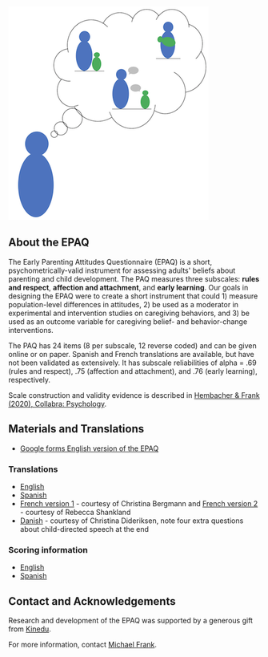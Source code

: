 ![logo.png](logo.png)

## About the EPAQ

The Early Parenting Attitudes Questionnaire (EPAQ) is a short, psychometrically-valid instrument for assessing adults' beliefs about parenting and child development. The PAQ measures three subscales: **rules and respect**, **affection and attachment**, and **early learning**. Our goals in designing the EPAQ were to create a short instrument that could 1) measure population-level differences in attitudes, 2) be used as a moderator in experimental and intervention studies on caregiving behaviors, and 3) be used as an outcome variable for caregiving belief- and behavior-change interventions.

The PAQ has 24 items (8 per subscale, 12 reverse coded) and can be given online or on paper. Spanish and French translations are available, but have not been validated as extensively. It has subscale reliabilities of alpha = .69 (rules and respect), .75 (affection and attachment), and .76 (early learning), respectively. 

Scale construction and validity evidence is described in [Hembacher & Frank (2020), Collabra: Psychology](https://www.collabra.org/article/10.1525/collabra.190/).

## Materials and Translations

* [Google forms English version of the EPAQ](https://drive.google.com/open?id=12_6uMkoPapp5-AW6hpSQ8bAwx6vq-5oZOhUZH4dFgjk)

### Translations

* [English](https://drive.google.com/open?id=1ND3AT17TGto3-KJ5u0DD1r19Q5rowgL4Lg5XM8UMr6M) 
* [Spanish](https://drive.google.com/open?id=1yRye8nYAlwYQVPOgTYf-pqgAoH1O00zPuo5JA9_QQ-M)
* [French version 1](https://docs.google.com/document/d/14DlYWkSFzHSpyg8-epVxq2bw4naTBGZsfsgDRnC3Re0) - courtesy of Christina Bergmann and [French version 2](https://docs.google.com/document/d/1vZUavImmrzffW4Q0dAppY4EvRxtQZnucVTQ-x9X8gp4) - courtesy of Rebecca Shankland
* [Danish](https://www.dropbox.com/s/0he1rcsexhpe1sr/PAQ-Danish.pdf?dl=0) - courtesy of Christina Dideriksen, note four extra questions about child-directed speech at the end

### Scoring information 

* [English](https://drive.google.com/open?id=1ovMXj28zAnTO5IrJ-HRxJPXrtIdOFLjwY1P1yXOLYzU)
* [Spanish](https://drive.google.com/open?id=1U-rQvxZa04A3MjJJM2ILxbPijC0Awrk0FMGNP3Jud6E)

## Contact and Acknowledgements

Research and development of the EPAQ was supported by a generous gift from [Kinedu](https://www.kinedu.com/).

For more information, contact [Michael Frank](http://web.stanford.edu/~mcfrank/).
